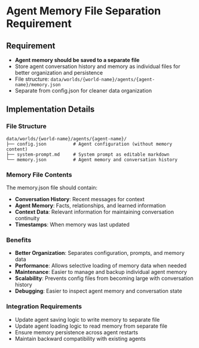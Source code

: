 # Agent Memory File Separation Requirement

## Requirement
- **Agent memory should be saved to a separate file**
- Store agent conversation history and memory as individual files for better organization and persistence
- File structure: `data/worlds/{world-name}/agents/{agent-name}/memory.json`
- Separate from config.json for cleaner data organization

## Implementation Details

### File Structure
```
data/worlds/{world-name}/agents/{agent-name}/
├── config.json          # Agent configuration (without memory content)
├── system-prompt.md     # System prompt as editable markdown
└── memory.json          # Agent memory and conversation history
```

### Memory File Contents
The memory.json file should contain:
- **Conversation History**: Recent messages for context
- **Agent Memory**: Facts, relationships, and learned information
- **Context Data**: Relevant information for maintaining conversation continuity
- **Timestamps**: When memory was last updated

### Benefits
- **Better Organization**: Separates configuration, prompts, and memory data
- **Performance**: Allows selective loading of memory data when needed
- **Maintenance**: Easier to manage and backup individual agent memory
- **Scalability**: Prevents config files from becoming large with conversation history
- **Debugging**: Easier to inspect agent memory and conversation state

### Integration Requirements
- Update agent saving logic to write memory to separate file
- Update agent loading logic to read memory from separate file
- Ensure memory persistence across agent restarts
- Maintain backward compatibility with existing agents
